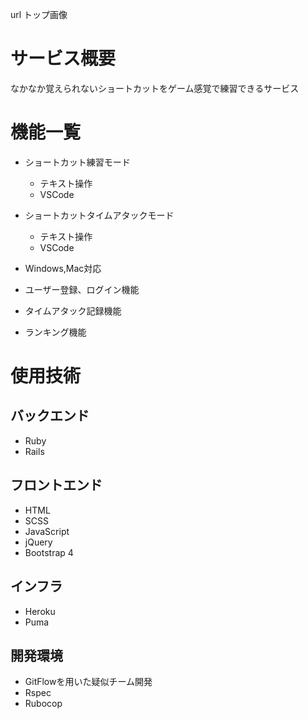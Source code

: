 url
トップ画像

# サービス概要
なかなか覚えられないショートカットをゲーム感覚で練習できるサービス

# 機能一覧
- ショートカット練習モード
  - テキスト操作
  - VSCode

- ショートカットタイムアタックモード
  - テキスト操作
  - VSCode

- Windows,Mac対応
- ユーザー登録、ログイン機能
- タイムアタック記録機能
- ランキング機能

# 使用技術
## バックエンド
- Ruby
- Rails

## フロントエンド
- HTML
- SCSS
- JavaScript
- jQuery
- Bootstrap 4

## インフラ
- Heroku
- Puma

## 開発環境
- GitFlowを用いた疑似チーム開発
- Rspec
- Rubocop